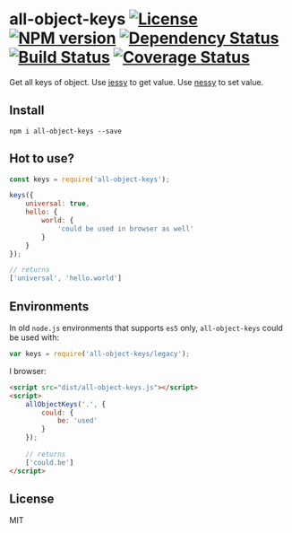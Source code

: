 # all-object-keys [![License][LicenseIMGURL]][LicenseURL] [![NPM version][NPMIMGURL]][NPMURL] [![Dependency Status][DependencyStatusIMGURL]][DependencyStatusURL] [![Build Status][BuildStatusIMGURL]][BuildStatusURL] [![Coverage Status][CoverageIMGURL]][CoverageURL]

Get all keys of object. Use [jessy](https://github.com/coderaiser/jessy "jessy") to get value.
Use [nessy](https://github.com/coderaiser/nessy "nessy") to set value.

## Install

`npm i all-object-keys --save`

## Hot to use?

```js
const keys = require('all-object-keys');

keys({
    universal: true,
    hello: {
        world: {
            'could be used in browser as well'
        }
    }
});

// returns
['universal', 'hello.world']
```
## Environments

In old `node.js` environments that supports `es5` only, `all-object-keys` could be used with:

```js
var keys = require('all-object-keys/legacy');
```

I browser:

```html
<script src="dist/all-object-keys.js"></script>
<script>
    allObjectKeys('.', {
        could: {
            be: 'used'
        }
    });
    
    // returns
    ['could.be']
</script>
```

## License

MIT

[NPMIMGURL]:                https://img.shields.io/npm/v/all-object-keys.svg?style=flat
[BuildStatusIMGURL]:        https://img.shields.io/travis/coderaiser/all-object-keys/master.svg?style=flat
[DependencyStatusIMGURL]:   https://img.shields.io/gemnasium/coderaiser/all-object-keys.svg?style=flat
[LicenseIMGURL]:            https://img.shields.io/badge/license-MIT-317BF9.svg?style=flat
[NPMURL]:                   https://npmjs.org/package/all-object-keys "npm"
[BuildStatusURL]:           https://travis-ci.org/coderaiser/all-object-keys  "Build Status"
[DependencyStatusURL]:      https://gemnasium.com/coderaiser/all-object-keys "Dependency Status"
[LicenseURL]:               https://tldrlegal.com/license/mit-license "MIT License"

[CoverageURL]:              https://coveralls.io/github/coderaiser/all-object-keys?branch=master
[CoverageIMGURL]:           https://coveralls.io/repos/coderaiser/all-object-keys/badge.svg?branch=master&service=github

